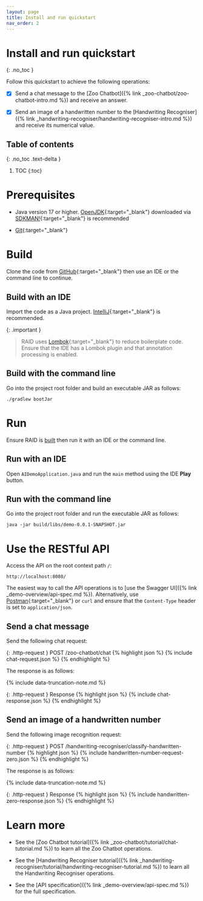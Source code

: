 ```yaml
---
layout: page
title: Install and run quickstart
nav_order: 2
---
```


# Install and run quickstart
{: .no_toc }

Follow this quickstart to achieve the following operations:

* [x] Send a chat message to the [Zoo Chatbot]({% link _zoo-chatbot/zoo-chatbot-intro.md %}) and receive an answer.

* [x] Send an image of a handwritten number to the
[Handwriting Recogniser]({% link _handwriting-recogniser/handwriting-recogniser-intro.md %}) and receive its 
numerical value.

## Table of contents
{: .no_toc .text-delta }

1. TOC
{:toc}

# Prerequisites

* Java version 17 or higher. [OpenJDK](https://openjdk.org){:target="_blank"} downloaded via
[SDKMAN!](https://sdkman.io){:target="_blank"} is recommended

* [Git](https://git-scm.com/downloads){:target="_blank"}

# Build

Clone the code from [GitHub](https://github.com/jon-hatfield-tech-writing/ai-demo){:target="_blank"}
then use an IDE or the command line to continue.

## Build with an IDE

Import the code as a Java project. [IntelliJ](https://www.jetbrains.com/idea/){:target="_blank"} is recommended.

{: .important }
> RAID uses [Lombok](https://projectlombok.org){:target="_blank"} to reduce boilerplate code. Ensure that the IDE has a 
> Lombok plugin and that annotation processing is enabled.

## Build with the command line

Go into the project root folder and build an executable JAR as follows:

    ./gradlew bootJar

# Run

Ensure RAID is [built](#build) then run it with an IDE or the command line.

## Run with an IDE

Open `AIDemoApplication.java` and run the `main` method using the IDE **Play** button.

## Run with the command line

Go into the project root folder and run the executable JAR as follows:

    java -jar build/libs/demo-0.0.1-SNAPSHOT.jar

# Use the RESTful API

Access the API on the root context path `/`:

    http://localhost:8080/

The easiest way to call the API operations is to [use the Swagger UI]({% link _demo-overview/api-spec.md %}). 
Alternatively, use [Postman](https://www.postman.com){:target="_blank"} or `curl` and ensure that the `Content-Type` 
header is set to `application/json`.

## Send a chat message

Send the following chat request:

{: .http-request }
POST /zoo-chatbot/chat
{% highlight json %}
{% include chat-request.json %}
{% endhighlight %}

The response is as follows:

{% include data-truncation-note.md %}

{: .http-request }
Response
{% highlight json %}
{% include chat-response.json %}
{% endhighlight %}

## Send an image of a handwritten number

Send the following image recognition request:

{: .http-request }
POST /handwriting-recogniser/classify-handwritten-number
{% highlight json %}
{% include handwritten-number-request-zero.json %}
{% endhighlight %}

The response is as follows:

{% include data-truncation-note.md %}

{: .http-request }
Response
{% highlight json %}
{% include handwritten-zero-response.json %}
{% endhighlight %}

# Learn more

* See the [Zoo Chatbot tutorial]({% link _zoo-chatbot/tutorial/chat-tutorial.md %})
to learn all the Zoo Chatbot operations.

* See the [Handwriting Recogniser tutorial]({% link _handwriting-recogniser/tutorial/handwriting-recogniser-tutorial.md %})
to learn all the Handwriting Recogniser operations.

* See the [API specification]({% link _demo-overview/api-spec.md %}) for the full specification.
